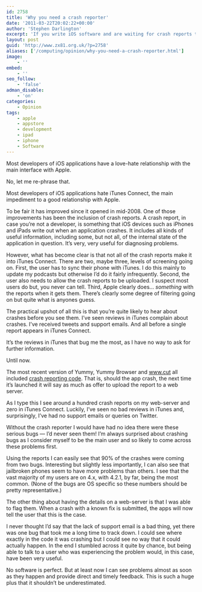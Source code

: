 ```yaml
---
id: 2758
title: 'Why you need a crash reporter'
date: '2011-03-22T20:02:22+00:00'
author: 'Stephen Darlington'
excerpt: 'If you write iOS software and are waiting for crash reports to be delivered to iTunes Connect, you''re doing it wrong.'
layout: post
guid: 'http://www.zx81.org.uk/?p=2758'
aliases: ['/computing/opinion/why-you-need-a-crash-reporter.html']
image:
    - ''
embed:
    - ''
seo_follow:
    - 'false'
adman_disable:
    - 'on'
categories:
    - Opinion
tags:
    - apple
    - appstore
    - development
    - ipad
    - iphone
    - Software
---
```


Most developers of iOS applications have a love-hate relationship with the main interface with Apple.

No, let me re-phrase that.

Most developers of iOS applications hate iTunes Connect, the main impediment to a good relationship with Apple.

To be fair it has improved since it opened in mid-2008. One of those improvements has been the inclusion of crash reports. A crash report, in case you’re not a developer, is something that iOS devices such as iPhones and iPads write out when an application crashes. It includes all kinds of useful information, including some, but not all, of the internal state of the application in question. It’s very, very useful for diagnosing problems.

However, what has become clear is that not all of the crash reports make it into iTunes Connect. There are two, maybe three, levels of screening going on. First, the user has to sync their phone with iTunes. I do this mainly to update my podcasts but otherwise I’d do it fairly infrequently. Second, the user also needs to allow the crash reports to be uploaded. I suspect most users do but, you never can tell. Third, Apple clearly does… *something* with the reports when it gets them. There’s clearly some degree of filtering going on but quite what is anyones guess.

The practical upshot of all this is that you’re quite likely to hear about crashes before you see them. I’ve seen reviews in iTunes complain about crashes. I’ve received tweets and support emails. And all before a single report appears in iTunes Connect.

It’s the reviews in iTunes that bug me the most, as I have no way to ask for further information.

Until now.

The most recent version of Yummy, Yummy Browser and www.cut all included [crash reporting code](https://github.com/TheRealKerni/QuincyKit). That is, should the app crash, the next time it’s launched it will say as much as offer to upload the report to a web server.

As I type this I see around a hundred crash reports on my web-server and zero in iTunes Connect. Luckily, I’ve seen no bad reviews in iTunes and, surprisingly, I’ve had no support emails or queries on Twitter.

Without the crash reporter I would have had no idea there were these serious bugs — I’d never seen them! I’m always surprised about crashing bugs as I consider myself to be the main user and so likely to come across these problems first.

Using the reports I can easily see that 90% of the crashes were coming from two bugs. Interesting but slightly less importantly, I can also see that jailbroken phones seem to have more problems than others. I see that the vast majority of my users are on 4.x, with 4.2.1, by far, being the most common. (None of the bugs are OS specific so these numbers should be pretty representative.)

The other thing about having the details on a web-server is that I was able to flag them. When a crash with a known fix is submitted, the apps will now tell the user that this is the case.

I never thought I’d say that the lack of support email is a bad thing, yet there was one bug that took me a long time to track down. I could see where exactly in the code it was crashing but I could see no way that it could actually happen. In the end I stumbled across it quite by chance, but being able to talk to a user who was experiencing the problem would, in this case, have been very useful.

No software is perfect. But at least now I can see problems almost as soon as they happen and provide direct and timely feedback. This is such a huge plus that it shouldn’t be underestimated.